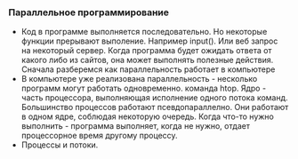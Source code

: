 ### Параллельное программирование
- Код в программе выполняется последовательно. Но некоторые функции прерывают выполение. Например input(). Или веб запрос на некоторый сервер. Когда программа будет ожидать ответа от какого либо из сайтов, она может выполнять полезные действия. Сначала разберемся как параллельность работает в компьютере
- В компьютере уже реализована параллельность - несколько программ могут работать одновременно. команда htop. Ядро - часть процессора, выполняющая исполнение одного потока команд. Большинство процессов работают псевдопараллелно. Они работают в одном ядре, соблюдая некоторую очередь. Когда что-то нужно выполнить - программа выполняет, когда не нужно, отдает процессорное время другому процессу.
- Процессы и потоки.
